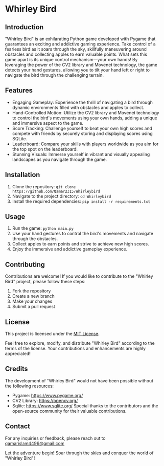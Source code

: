 # Whirley Bird

## Introduction

"Whirley Bird" is an exhilarating Python game developed with Pygame that guarantees an exciting and addictive gaming experience. Take control of a fearless bird as it soars through the sky, skillfully maneuvering around obstacles and collecting apples to earn valuable points. What sets this game apart is its unique control mechanism—your own hands! By leveraging the power of the CV2 library and Movenet technology, the game detects your hand gestures, allowing you to tilt your hand left or right to navigate the bird through the challenging terrain.

## Features

- Engaging Gameplay: Experience the thrill of navigating a bird through dynamic environments filled with obstacles and apples to collect.
- Hand-Controlled Motion: Utilize the CV2 library and Movenet technology to control the bird's movements using your own hands, adding a unique and immersive aspect to the game.
- Score Tracking: Challenge yourself to beat your own high scores and compete with friends by securely storing and displaying scores using SQLite.
- Leaderboard: Compare your skills with players worldwide as you aim for the top spot on the leaderboard.
- Stunning Visuals: Immerse yourself in vibrant and visually appealing landscapes as you navigate through the game.

## Installation

1. Clone the repository: `git clone https://github.com/Qamar2315/Whirleybird`
2. Navigate to the project directory: `cd Whirleybird`
3. Install the required dependencies: `pip install -r requirements.txt`

## Usage

1. Run the game: `python main.py`
2. Use your hand gestures to control the bird's movements and navigate through the obstacles.
3. Collect apples to earn points and strive to achieve new high scores.
4. Enjoy the immersive and addictive gameplay experience.

## Contributing

Contributions are welcome! If you would like to contribute to the "Whirley Bird" project, please follow these steps:

1. Fork the repository
2. Create a new branch
3. Make your changes
4. Submit a pull request

## License

This project is licensed under the [MIT License](LICENSE).

Feel free to explore, modify, and distribute "Whirley Bird" according to the terms of the license. Your contributions and enhancements are highly appreciated!

## Credits

The development of "Whirley Bird" would not have been possible without the following resources:

- Pygame: https://www.pygame.org/
- CV2 Library: https://opencv.org/
- Sqlite: https://www.sqlite.org/
Special thanks to the contributors and the open-source community for their valuable contributions.

## Contact

For any inquiries or feedback, please reach out to qamarislam4496@gmail.com

Let the adventure begin! Soar through the skies and conquer the world of "Whirley Bird"!
